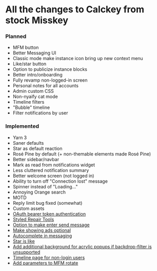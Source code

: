# All the changes to Calckey from stock Misskey

### Planned

- MFM button
- Better Messaging UI
- Classic mode make instance icon bring up new context menu
- Like/star button
- Option to publicize instance blocks
- Better intro/onboarding
- Fully revamp non-logged-in screen
- Personal notes for all accounts
- Admin custom CSS
- Non-nyaify cat mode
- Timeline filters
- "Bubble" timeline
- Filter notifications by user

### Implemented

- Yarn 3
- Saner defaults
- Star as default reaction
- Rosé Pine by default (+ non-themable elements made Rosé Pine)
- Better sidebar/navbar
- Mark as read from notifications widget
- Less cluttered notification summary
- Better welcome screen (not logged in)
- Ability to turn off "Connection lost" message
- Spinner instead of "Loading..."
- Annoying Orange search
- MOTD
- Reply limit bug fixed (somewhat)
- Custom assets
- [OAuth bearer token authentication](https://github.com/misskey-dev/misskey/pull/9021)
- [Styled Repair Tools](https://github.com/misskey-dev/misskey/pull/8956)
- [Option to make enter send message](https://github.com/misskey-dev/misskey/pull/8954)
- [Make showing ads optional](https://github.com/misskey-dev/misskey/pull/8996)
- [Autocomplete in messaging](https://github.com/misskey-dev/misskey/pull/8955)
- [Star is like](https://github.com/JakeMBauer/Misskey-Extras/blob/master/patches/star-is-like.patch)
- [Add additional background for acrylic popups if backdrop-filter is unsupported](https://github.com/misskey-dev/misskey/pull/8671)
- [Timeline page for non-login users](https://github.com/misskey-dev/misskey/pull/8927)
- [Add parameters to MFM rotate](https://github.com/misskey-dev/misskey/pull/8549)
